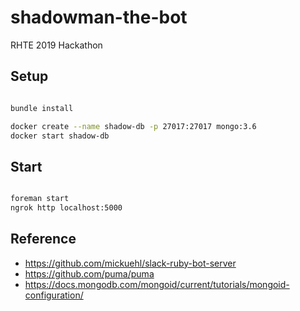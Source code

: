 # shadowman-the-bot
RHTE 2019 Hackathon

## Setup

```bash

bundle install

docker create --name shadow-db -p 27017:27017 mongo:3.6
docker start shadow-db

```

## Start

```bash

foreman start
ngrok http localhost:5000

```

## Reference

* https://github.com/mickuehl/slack-ruby-bot-server
* https://github.com/puma/puma
* https://docs.mongodb.com/mongoid/current/tutorials/mongoid-configuration/
